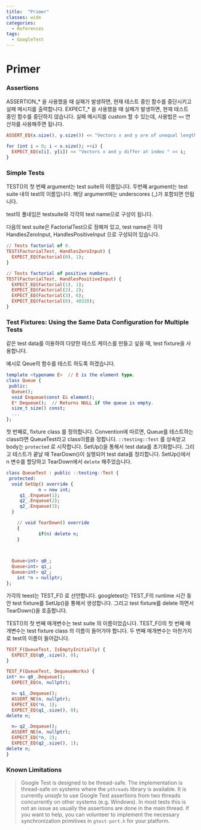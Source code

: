 ```yaml
---
title:  "Primer"
classes: wide
categories:
  - References
tags:
  - GoogleTest
---
```


# Primer

### Assertions

ASSERTION_* 을 사용했을 때 실패가 발생하면, 현재 테스트 중인 함수를 중단시키고 실패 메시지를 출력합니다. EXPECT_* 을 사용했을 때 실패가 발생하면, 현재 테스트 중인 함수를 중단하지 않습니다. 실패 메시지를 custom 할 수 있는데, 사용법은 `<<` 연산자를 사용해주면 됩니다.

```elm
ASSERT_EQ(x.size(), y.size()) << "Vectors x and y are of unequal length";

for (int i = 0; i < x.size(); ++i) {
  EXPECT_EQ(x[i], y[i]) << "Vectors x and y differ at index " << i;
}
```

### Simple Tests

TEST()의 첫 번째 argument는 test suite의 이름입니다. 두번째 argument는 test suite 내의 test의 이름입니다. 해당 argument에는 underscores (_)가 포함되면 안됩니다.

test의 풀네임은 testsuite와 각각의 test name으로 구성이 됩니다.

다음의 test suite은 FactorialTest으로 정해져 있고, test name은 각각 HandlesZeroInput, HandlesPositiveInput 으로 구성되어 있습니다.

```elm
// Tests factorial of 0.
TEST(FactorialTest, HandlesZeroInput) {
  EXPECT_EQ(Factorial(0), 1);
}

// Tests factorial of positive numbers.
TEST(FactorialTest, HandlesPositiveInput) {
  EXPECT_EQ(Factorial(1), 1);
  EXPECT_EQ(Factorial(2), 2);
  EXPECT_EQ(Factorial(3), 6);
  EXPECT_EQ(Factorial(8), 40320);
}
```

### ****Test Fixtures: Using the Same Data Configuration for Multiple Tests****

같은 test data를 이용하여 다양한 테스트 케이스를 만들고 싶을 때, test fixture을 사용합니다.

예시로 Qeue의 함수를 테스트 하도록 하겠습니다.

```elm
template <typename E>  // E is the element type.
class Queue {
 public:
  Queue();
  void Enqueue(const E& element);
  E* Dequeue();  // Returns NULL if the queue is empty.
  size_t size() const;
  ...
};
```

첫 번째로, fixture class 를 정의합니다. Convention에 따르면, Queue를 테스트하는 class라면 QueueTest라고 class이름을 정합니다. `::testing::Test` 를 상속받고 body는 `protected` 로  시작합니다. SetUp()을 통해서 test data를 초기화합니다. 그리고 테스트가 끝날 때 TearDown()이 실행되어 test data를 정리합니다. SetUp()에서 n 변수를 할당하고 TearDown에서 `delete` 해주었습니다.

```elm
class QueueTest : public ::testing::Test {
 protected:
  void SetUp() override {
			n = new int;
     q1_.Enqueue(1);
     q2_.Enqueue(2);
     q2_.Enqueue(3);
  }

	// void TearDown() override
	{
			if(n) delete n;
	}

  

  Queue<int> q0_;
  Queue<int> q1_;
  Queue<int> q2_;
	int *n = nullptr;
};
```

가각의 teest는 TEST_F() 로 선언합니다. googletest는 TEST_F의 runtime 시간 동안 test fixture를 SetUp()을 통해서 생성합니다. 그리고 test fixture를 delete 하면서 TearDown()을 호출합니다. 

TEST()의 첫 번째 매개변수는 test suite 의 이름이었습니다. TEST_F()의 첫 번째 매개변수는 test fixture class 의 이름이 들어가야 합니다. 두 번째 매개변수는 마찬가지로 test의 이름이 들어갑니다.

```elm
TEST_F(QueueTest, IsEmptyInitially) {
  EXPECT_EQ(q0_.size(), 0);
}

TEST_F(QueueTest, DequeueWorks) {
int* n= q0_.Dequeue();
  EXPECT_EQ(n, nullptr);

  n= q1_.Dequeue();
  ASSERT_NE(n, nullptr);
  EXPECT_EQ(*n, 1);
  EXPECT_EQ(q1_.size(), 0);
delete n;

  n= q2_.Dequeue();
  ASSERT_NE(n, nullptr);
  EXPECT_EQ(*n, 2);
  EXPECT_EQ(q2_.size(), 1);
delete n;
}
```

### Known Limitations

> Google Test is designed to be thread-safe. The implementation is thread-safe on systems where the `pthreads` library is available. It is currently *unsafe* to use Google Test assertions from two threads concurrently on other systems (e.g. Windows). In most tests this is not an issue as usually the assertions are done in the main thread. If you want to help, you can volunteer to implement the necessary synchronization primitives in `gtest-port.h` for your platform.
>
